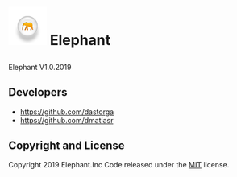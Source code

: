 # <p><img src="img/3.png" width="15%"/> Elephant 
Elephant V1.0.2019

## Developers

* https://github.com/dastorga
* https://github.com/dmatiasr

## Copyright and License

Copyright 2019 Elephant.Inc Code released under the [MIT](https://github.com/BlackrockDigital/startbootstrap-new-age/blob/gh-pages/LICENSE) license.
